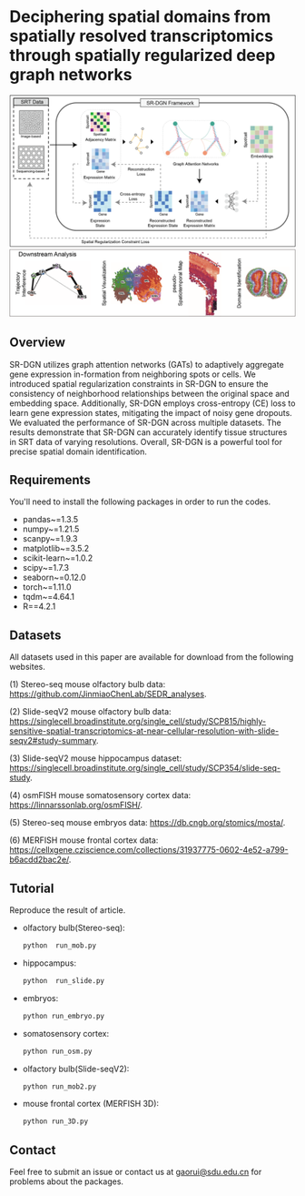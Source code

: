 # Deciphering spatial domains from spatially resolved transcriptomics through spatially regularized deep graph networks

![](./Fig_1.png)

## Overview
SR-DGN utilizes graph attention networks (GATs) to adaptively aggregate gene expression in-formation from neighboring spots or cells. We introduced spatial regularization constraints in SR-DGN to ensure the consistency of neighborhood relationships between the original space and embedding space. Additionally, SR-DGN employs cross-entropy (CE) loss to learn gene expression states, mitigating the impact of noisy gene dropouts. We evaluated the performance of SR-DGN across multiple datasets. The results demonstrate that SR-DGN can accurately identify tissue structures in SRT data of varying resolutions. Overall, SR-DGN is a powerful tool for precise spatial domain identification.

## Requirements
You'll need to install the following packages in order to run the codes.
* pandas~=1.3.5
* numpy~=1.21.5
* scanpy~=1.9.3
* matplotlib~=3.5.2
* scikit-learn~=1.0.2
* scipy~=1.7.3
* seaborn~=0.12.0
* torch~=1.11.0
* tqdm~=4.64.1
* R==4.2.1

## Datasets
All datasets used in this paper are available for download from the following websites. 

(1) Stereo-seq mouse olfactory bulb data: https://github.com/JinmiaoChenLab/SEDR_analyses. 

(2) Slide-seqV2 mouse olfactory bulb data: https://singlecell.broadinstitute.org/single_cell/study/SCP815/highly-sensitive-spatial-transcriptomics-at-near-cellular-resolution-with-slide-seqv2#study-summary. 

(3) Slide-seqV2 mouse hippocampus dataset: https://singlecell.broadinstitute.org/single_cell/study/SCP354/slide-seq-study. 

(4) osmFISH mouse somatosensory cortex data: https://linnarssonlab.org/osmFISH/. 

(5) Stereo-seq mouse embryos data: https://db.cngb.org/stomics/mosta/.

(6) MERFISH mouse frontal cortex data: https://cellxgene.cziscience.com/collections/31937775-0602-4e52-a799-b6acdd2bac2e/.


## Tutorial
 Reproduce the result of article.

- olfactory bulb(Stereo-seq):
  ```python  
  python  run_mob.py
  ```

- hippocampus:

  ```python  
  python  run_slide.py
  ```

- embryos:

  ```python  
  python run_embryo.py
  ```

- somatosensory cortex:

  ```python  
  python run_osm.py
  ```

- olfactory bulb(Slide-seqV2):

  ```python  
  python run_mob2.py
  ```

- mouse frontal cortex (MERFISH 3D):

  ```python  
  python run_3D.py
  ```


## Contact
Feel free to submit an issue or contact us at gaorui@sdu.edu.cn for problems about the packages.
